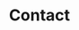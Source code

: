 ---
title: "Contact"  # Add a page title.
summary: "Contact details"  # Add a page description.
type: "widget_page"  # Page type is a Widget Page
---